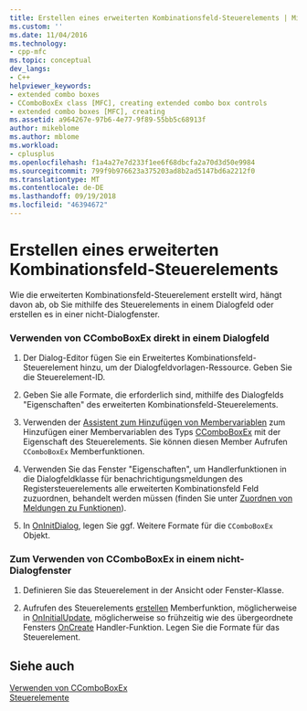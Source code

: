 ```yaml
---
title: Erstellen eines erweiterten Kombinationsfeld-Steuerelements | Microsoft-Dokumentation
ms.custom: ''
ms.date: 11/04/2016
ms.technology:
- cpp-mfc
ms.topic: conceptual
dev_langs:
- C++
helpviewer_keywords:
- extended combo boxes
- CComboBoxEx class [MFC], creating extended combo box controls
- extended combo boxes [MFC], creating
ms.assetid: a964267e-97b6-4e77-9f89-55bb5c68913f
author: mikeblome
ms.author: mblome
ms.workload:
- cplusplus
ms.openlocfilehash: f1a4a27e7d233f1ee6f68dbcfa2a70d3d50e9984
ms.sourcegitcommit: 799f9b976623a375203ad8b2ad5147bd6a2212f0
ms.translationtype: MT
ms.contentlocale: de-DE
ms.lasthandoff: 09/19/2018
ms.locfileid: "46394672"
---
```

# <a name="creating-an-extended-combo-box-control"></a>Erstellen eines erweiterten Kombinationsfeld-Steuerelements

Wie die erweiterten Kombinationsfeld-Steuerelement erstellt wird, hängt davon ab, ob Sie mithilfe des Steuerelements in einem Dialogfeld oder erstellen es in einer nicht-Dialogfenster.

### <a name="to-use-ccomboboxex-directly-in-a-dialog-box"></a>Verwenden von CComboBoxEx direkt in einem Dialogfeld

1. Der Dialog-Editor fügen Sie ein Erweitertes Kombinationsfeld-Steuerelement hinzu, um der Dialogfeldvorlagen-Ressource. Geben Sie die Steuerelement-ID.

1. Geben Sie alle Formate, die erforderlich sind, mithilfe des Dialogfelds "Eigenschaften" des erweiterten Kombinationsfeld-Steuerelements.

1. Verwenden der [Assistent zum Hinzufügen von Membervariablen](../ide/adding-a-member-variable-visual-cpp.md) zum Hinzufügen einer Membervariablen des Typs [CComboBoxEx](../mfc/reference/ccomboboxex-class.md) mit der Eigenschaft des Steuerelements. Sie können diesen Member Aufrufen `CComboBoxEx` Memberfunktionen.

1. Verwenden Sie das Fenster "Eigenschaften", um Handlerfunktionen in die Dialogfeldklasse für benachrichtigungsmeldungen des Registersteuerelements alle erweiterten Kombinationsfeld Feld zuzuordnen, behandelt werden müssen (finden Sie unter [Zuordnen von Meldungen zu Funktionen](../mfc/reference/mapping-messages-to-functions.md)).

1. In [OnInitDialog](../mfc/reference/cdialog-class.md#oninitdialog), legen Sie ggf. Weitere Formate für die `CComboBoxEx` Objekt.

### <a name="to-use-ccomboboxex-in-a-nondialog-window"></a>Zum Verwenden von CComboBoxEx in einem nicht-Dialogfenster

1. Definieren Sie das Steuerelement in der Ansicht oder Fenster-Klasse.

1. Aufrufen des Steuerelements [erstellen](../mfc/reference/ctabctrl-class.md#create) Memberfunktion, möglicherweise in [OnInitialUpdate](../mfc/reference/cview-class.md#oninitialupdate), möglicherweise so frühzeitig wie des übergeordnete Fensters [OnCreate](../mfc/reference/cwnd-class.md#oncreate) Handler-Funktion. Legen Sie die Formate für das Steuerelement.

## <a name="see-also"></a>Siehe auch

[Verwenden von CComboBoxEx](../mfc/using-ccomboboxex.md)<br/>
[Steuerelemente](../mfc/controls-mfc.md)

